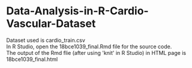 # Data-Analysis-in-R-Cardio-Vascular-Dataset
Dataset used is cardio_train.csv<br/>
In R Studio, open the 18bce1039_final.Rmd file for the source code.<br/>
The output of the Rmd flie (after using 'knit' in R Studio) in HTML page is 18bce1039_final.html
